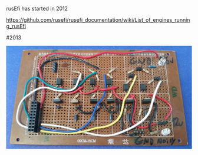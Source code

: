 rusEfi has started in 2012

https://github.com/rusefi/rusefi_documentation/wiki/List_of_engines_running_rusEfi

#2013

![img](hardware_low_side_circa_2013.jpg)